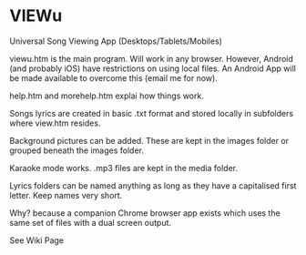 # VIEWu
Universal Song Viewing App  (Desktops/Tablets/Mobiles)

viewu.htm is the main program. Will work in any browser. 
However, Android (and probably iOS) have restrictions on using local files.
An Android App will be made available to overcome this (email me for now). 

help.htm and morehelp.htm explai how things work.

Songs lyrics are created in basic .txt format and stored locally in subfolders where view.htm resides.

Background pictures can be added. These are kept in the images folder or grouped beneath the images folder.

Karaoke mode works. .mp3 files are kept in the media folder.

Lyrics folders can be named anything as long as they have a capitalised first letter. Keep names very short.

Why? because a companion Chrome browser app exists which uses the same set of files with a dual screen output.

See Wiki Page
